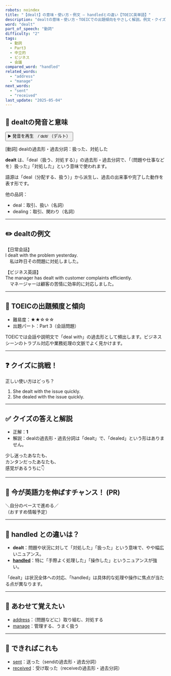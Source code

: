 ```yaml
---
robots: noindex
title: "【dealt】の意味・使い方・例文 ― handledとの違い【TOEIC英単語】"
description: "dealtの意味・使い方・TOEICでの出題傾向をやさしく解説。例文・クイズ付きでhandledとの違いもわかりやすく学べます。"
word: "dealt"
part_of_speech: "動詞"
difficulty: "2"
tags:
  - 動詞
  - Part3
  - 中立的
  - ビジネス
  - 会議
compared_word: "handled"
related_words:
  - "address"
  - "manage"
next_words:
  - "sent"
  - "received"
last_update: "2025-05-04"
---
```


## 🔰 dealtの発音と意味

<button class="play-audio" onclick="playTTS('dealt')">
  <span class="play-audio-main">
    ▶️ 発音を再生　/ˈdɛlt/
  </span>
  <span class="play-audio-sub">
    （デルト）
  </span>
</button>

[動詞] dealの過去形・過去分詞：扱った、対処した

**dealt** は、「deal（扱う、対処する）」の過去形・過去分詞で、「（問題や仕事などを）扱った」「対処した」という意味で使われます。

語源は「deal（分配する、扱う）」から派生し、過去の出来事や完了した動作を表す形です。

他の品詞：  
- deal：取引、扱い（名詞）
- dealing：取引、関わり（名詞）

---

## ✏️ dealtの例文

【日常会話】  
I dealt with the problem yesterday.  
　私は昨日その問題に対処しました。

【ビジネス英語】  
The manager has dealt with customer complaints efficiently.  
　マネージャーは顧客の苦情に効率的に対応しました。

---

## 🎯 TOEICの出題頻度と傾向

- 難易度：★★☆☆☆
- 出題パート：Part 3（会話問題）

TOEICでは会話や説明文で「deal with」の過去形として頻出します。ビジネスシーンのトラブル対応や業務処理の文脈でよく見かけます。

---

## ❓ クイズに挑戦！

正しい使い方はどっち？

1. She dealt with the issue quickly.  
2. She dealed with the issue quickly.

---

## ✅ クイズの答えと解説

- 正解：**1**
- 解説：dealの過去形・過去分詞は「dealt」で、「dealed」という形はありません。

少し迷ったあなたも、  
カンタンだったあなたも、  
感覚があるうちに👇️

---

## 🚀 今が英語力を伸ばすチャンス！ (PR)

<div class="info-center">
＼自分のペースで進める／<br>  
（おすすめ情報予定）
</div>

---

## 🤔  handled との違いは？

- **dealt**：問題や状況に対して「対処した」「扱った」という意味で、やや幅広いニュアンス。
- **[handled](/word/handled/)**：特に「手際よく処理した」「操作した」というニュアンスが強い。

「dealt」は状況全体への対応、「handled」は具体的な処理や操作に焦点が当たる点が異なります。

---

## 🧩 あわせて覚えたい

- [address](/word/address/)：（問題などに）取り組む、対処する
- [manage](/word/manage/)：管理する、うまく扱う

---

## 📖 できればこれも

- [sent](/word/sent/)：送った（sendの過去形・過去分詞）
- [received](/word/received/)：受け取った（receiveの過去形・過去分詞）

<!-- cvid: aid25_bid43 -->

